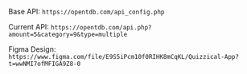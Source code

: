 Base API: `https://opentdb.com/api_config.php`

Current API: `https://opentdb.com/api.php?amount=5&category=9&type=multiple`

Figma Design: `https://www.figma.com/file/E9S5iPcm10f0RIHK8mCqKL/Quizzical-App?t=wwNMI7ofMFIGA9Z8-0`